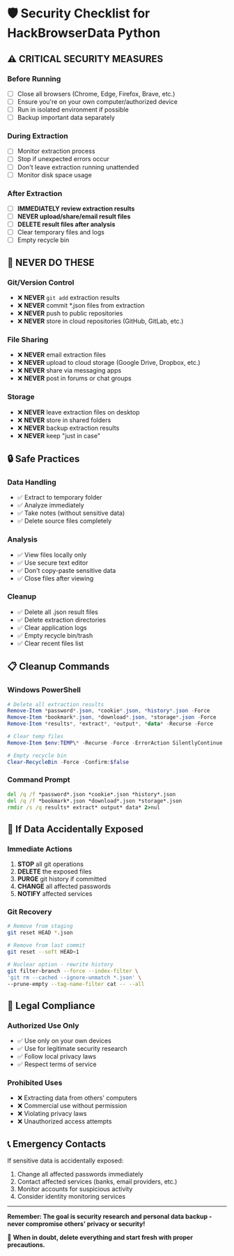 # 🛡️ Security Checklist for HackBrowserData Python

## ⚠️ CRITICAL SECURITY MEASURES

### Before Running
- [ ] Close all browsers (Chrome, Edge, Firefox, Brave, etc.)
- [ ] Ensure you're on your own computer/authorized device
- [ ] Run in isolated environment if possible
- [ ] Backup important data separately

### During Extraction
- [ ] Monitor extraction process
- [ ] Stop if unexpected errors occur
- [ ] Don't leave extraction running unattended
- [ ] Monitor disk space usage

### After Extraction
- [ ] **IMMEDIATELY review extraction results**
- [ ] **NEVER upload/share/email result files**
- [ ] **DELETE result files after analysis**
- [ ] Clear temporary files and logs
- [ ] Empty recycle bin

## 🚨 NEVER DO THESE

### Git/Version Control
- ❌ **NEVER** `git add` extraction results
- ❌ **NEVER** commit *.json files from extraction
- ❌ **NEVER** push to public repositories
- ❌ **NEVER** store in cloud repositories (GitHub, GitLab, etc.)

### File Sharing
- ❌ **NEVER** email extraction files
- ❌ **NEVER** upload to cloud storage (Google Drive, Dropbox, etc.)
- ❌ **NEVER** share via messaging apps
- ❌ **NEVER** post in forums or chat groups

### Storage
- ❌ **NEVER** leave extraction files on desktop
- ❌ **NEVER** store in shared folders
- ❌ **NEVER** backup extraction results
- ❌ **NEVER** keep "just in case"

## 🔒 Safe Practices

### Data Handling
- ✅ Extract to temporary folder
- ✅ Analyze immediately
- ✅ Take notes (without sensitive data)
- ✅ Delete source files completely

### Analysis
- ✅ View files locally only
- ✅ Use secure text editor
- ✅ Don't copy-paste sensitive data
- ✅ Close files after viewing

### Cleanup
- ✅ Delete all .json result files
- ✅ Delete extraction directories
- ✅ Clear application logs
- ✅ Empty recycle bin/trash
- ✅ Clear recent files list

## 📋 Cleanup Commands

### Windows PowerShell
```powershell
# Delete all extraction results
Remove-Item *password*.json, *cookie*.json, *history*.json -Force
Remove-Item *bookmark*.json, *download*.json, *storage*.json -Force
Remove-Item *results*, *extract*, *output*, *data* -Recurse -Force

# Clear temp files
Remove-Item $env:TEMP\* -Recurse -Force -ErrorAction SilentlyContinue

# Empty recycle bin
Clear-RecycleBin -Force -Confirm:$false
```

### Command Prompt
```cmd
del /q /f *password*.json *cookie*.json *history*.json
del /q /f *bookmark*.json *download*.json *storage*.json
rmdir /s /q results* extract* output* data* 2>nul
```

## 🚨 If Data Accidentally Exposed

### Immediate Actions
1. **STOP** all git operations
2. **DELETE** the exposed files
3. **PURGE** git history if committed
4. **CHANGE** all affected passwords
5. **NOTIFY** affected services

### Git Recovery
```bash
# Remove from staging
git reset HEAD *.json

# Remove from last commit
git reset --soft HEAD~1

# Nuclear option - rewrite history
git filter-branch --force --index-filter \
'git rm --cached --ignore-unmatch *.json' \
--prune-empty --tag-name-filter cat -- --all
```

## 🎯 Legal Compliance

### Authorized Use Only
- ✅ Use only on your own devices
- ✅ Use for legitimate security research
- ✅ Follow local privacy laws
- ✅ Respect terms of service

### Prohibited Uses
- ❌ Extracting data from others' computers
- ❌ Commercial use without permission
- ❌ Violating privacy laws
- ❌ Unauthorized access attempts

## 📞 Emergency Contacts

If sensitive data is accidentally exposed:
1. Change all affected passwords immediately
2. Contact affected services (banks, email providers, etc.)
3. Monitor accounts for suspicious activity
4. Consider identity monitoring services

---

**Remember: The goal is security research and personal data backup - never compromise others' privacy or security!**

🔐 **When in doubt, delete everything and start fresh with proper precautions.**
